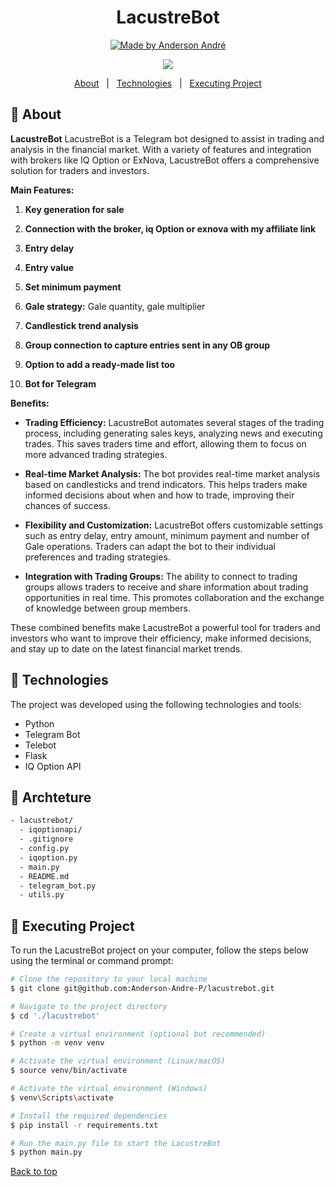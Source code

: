 <h1 align="center">LacustreBot</h1>

<p align="center">
  <a href="https://github.com/Anderson-Andre-P/lacustrebot">
    <img alt="Made by Anderson André" src="https://img.shields.io/badge/-Github-3D7BF7?style=for-the-badge&logo=Github&logoColor=white&link=https://github.com/Anderson-Andre-P" />
  </a>
  </p>

  <p align="center">
    <img src="https://img.shields.io/badge/lacustrebot-18.01.2024-3D7BF7?style=for-the-badge&labelColor=3D7BF7">
</p>

<p align="center">
  <a href="#dart-about">About</a> &#xa0; | &#xa0; 
  <a href="#rocket-technologies">Technologies</a> &#xa0; | &#xa0;
  <a href="#checkered_flag-executing-project">Executing Project</a>
</p>

## :dart: About

**LacustreBot** LacustreBot is a Telegram bot designed to assist in trading and analysis in the financial market. With a variety of features and integration with brokers like IQ Option or ExNova, LacustreBot offers a comprehensive solution for traders and investors.

**Main Features:**

1. **Key generation for sale**

2. **Connection with the broker, iq Option or exnova with my affiliate link**

3. **Entry delay**

4. **Entry value**

5. **Set minimum payment**

6. **Gale strategy:** Gale quantity, gale multiplier

7. **Candlestick trend analysis**

8. **Group connection to capture entries sent in any OB group**

9. **Option to add a ready-made list too**

10. **Bot for Telegram**

**Benefits:**

- **Trading Efficiency:** LacustreBot automates several stages of the trading process, including generating sales keys, analyzing news and executing trades. This saves traders time and effort, allowing them to focus on more advanced trading strategies.

- **Real-time Market Analysis:** The bot provides real-time market analysis based on candlesticks and trend indicators. This helps traders make informed decisions about when and how to trade, improving their chances of success.

- **Flexibility and Customization:** LacustreBot offers customizable settings such as entry delay, entry amount, minimum payment and number of Gale operations. Traders can adapt the bot to their individual preferences and trading strategies.

- **Integration with Trading Groups:** The ability to connect to trading groups allows traders to receive and share information about trading opportunities in real time. This promotes collaboration and the exchange of knowledge between group members.

These combined benefits make LacustreBot a powerful tool for traders and investors who want to improve their efficiency, make informed decisions, and stay up to date on the latest financial market trends.

## :rocket: Technologies

The project was developed using the following technologies and tools:

- Python
- Telegram Bot
- Telebot
- Flask
- IQ Option API

## :rocket: Archteture

```bash
- lacustrebot/
  - iqoptionapi/
  - .gitignore
  - config.py
  - iqoption.py
  - main.py
  - README.md
  - telegram_bot.py
  - utils.py
```

## :checkered_flag: Executing Project

To run the LacustreBot project on your computer, follow the steps below using the terminal or command prompt:

```bash
# Clone the repository to your local machine
$ git clone git@github.com:Anderson-Andre-P/lacustrebot.git

# Navigate to the project directory
$ cd './lacustrebot'

# Create a virtual environment (optional but recommended)
$ python -m venv venv

# Activate the virtual environment (Linux/macOS)
$ source venv/bin/activate

# Activate the virtual environment (Windows)
$ venv\Scripts\activate

# Install the required dependencies
$ pip install -r requirements.txt

# Run the main.py file to start the LacustreBot
$ python main.py
```

<a href="#top">Back to top</a>
